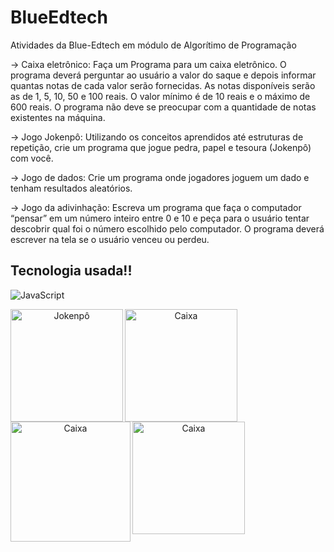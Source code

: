 # BlueEdtech
Atividades da Blue-Edtech em módulo de Algorítimo de Programação

-> Caixa eletrônico: Faça um Programa para um caixa eletrônico. O programa deverá perguntar ao usuário a valor do saque e depois informar quantas notas de cada valor serão fornecidas. As notas disponíveis serão as de 1, 5, 10, 50 e 100 reais. O valor mínimo é de 10 reais e o máximo de 600 reais. O programa não deve se preocupar com a quantidade de notas existentes na máquina.

-> Jogo Jokenpô: Utilizando os conceitos aprendidos até estruturas de repetição, crie um programa que jogue pedra, papel e tesoura (Jokenpô) com você.

-> Jogo de dados: Crie um programa onde jogadores joguem um dado e tenham resultados aleatórios.

-> Jogo da adivinhação: Escreva um programa que faça o computador “pensar” em um número inteiro entre 0 e 10 e peça para o usuário tentar descobrir qual foi o número escolhido pelo computador. O programa deverá escrever na tela se o usuário venceu ou perdeu.


## Tecnologia usada!!
![JavaScript](https://img.shields.io/badge/JavaScript-F7DF1E?style=for-the-badge&logo=javascript&logoColor=black)

<div align="center">
<img src="https://yt3.ggpht.com/a-/AAuE7mBL_77C43zyQb50pu9RJ53V40GTu-dgZ_qmVQ=s900-mo-c-c0xffffffff-rj-k-no" min-width="400px" max-width="400px" width="180px" align="left" alt="Jokenpô"><div>
  
<div align="center">
<img src="https://th.bing.com/th/id/OIP.UqQOw65vlInyLQpJa1wDngHaHa?w=199&h=199&c=7&r=0&o=5&pid=1.7" min-width="400px" max-width="400px" width="180px" align="left" alt="Caixa"><div>
  
<div align="center">
<img src="https://th.bing.com/th/id/OIP._t91AD4zrY-OIq-JfhX5nwHaG-?pid=ImgDet&rs=1" min-width="400px" max-width="400px" width="192px" align="left" alt="Caixa"><div>

<div align="center">
<img src="https://th.bing.com/th/id/R.95787c4ac416dda464a2dae2912f63a8?rik=QB2Qd3csleXqOw&riu=http%3a%2f%2fwww.adjorisc.com.br%2fweb_arquivos%2f1.2136058%2fimagens%2f15554413511540.jpg&ehk=poWQhfOZ2tqrGmUkU61tyy7oiBsMR45jdMJiAbqtHAI%3d&risl=&pid=ImgRaw&r=0" min-width="400px" max-width="400px" width="180px" align="left" alt="Caixa"><div>
